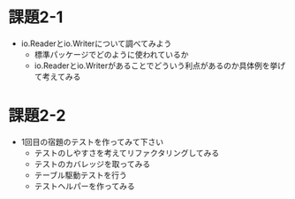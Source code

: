 # 課題2-1

* io.Readerとio.Writerについて調べてみよう
    * 標準パッケージでどのように使われているか
    * io.Readerとio.Writerがあることでどういう利点があるのか具体例を挙げて考えてみる

# 課題2-2

* 1回目の宿題のテストを作ってみて下さい
    * テストのしやすさを考えてリファクタリングしてみる
    * テストのカバレッジを取ってみる
    * テーブル駆動テストを行う
    * テストヘルパーを作ってみる
